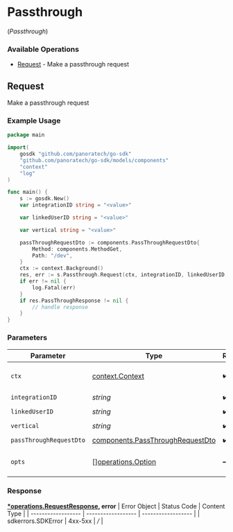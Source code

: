 # Passthrough
(*Passthrough*)

### Available Operations

* [Request](#request) - Make a passthrough request

## Request

Make a passthrough request

### Example Usage

```go
package main

import(
	gosdk "github.com/panoratech/go-sdk"
	"github.com/panoratech/go-sdk/models/components"
	"context"
	"log"
)

func main() {
    s := gosdk.New()
    var integrationID string = "<value>"

    var linkedUserID string = "<value>"

    var vertical string = "<value>"

    passThroughRequestDto := components.PassThroughRequestDto{
        Method: components.MethodGet,
        Path: "/dev",
    }
    ctx := context.Background()
    res, err := s.Passthrough.Request(ctx, integrationID, linkedUserID, vertical, passThroughRequestDto)
    if err != nil {
        log.Fatal(err)
    }
    if res.PassThroughResponse != nil {
        // handle response
    }
}
```

### Parameters

| Parameter                                                                            | Type                                                                                 | Required                                                                             | Description                                                                          |
| ------------------------------------------------------------------------------------ | ------------------------------------------------------------------------------------ | ------------------------------------------------------------------------------------ | ------------------------------------------------------------------------------------ |
| `ctx`                                                                                | [context.Context](https://pkg.go.dev/context#Context)                                | :heavy_check_mark:                                                                   | The context to use for the request.                                                  |
| `integrationID`                                                                      | *string*                                                                             | :heavy_check_mark:                                                                   | N/A                                                                                  |
| `linkedUserID`                                                                       | *string*                                                                             | :heavy_check_mark:                                                                   | N/A                                                                                  |
| `vertical`                                                                           | *string*                                                                             | :heavy_check_mark:                                                                   | N/A                                                                                  |
| `passThroughRequestDto`                                                              | [components.PassThroughRequestDto](../../models/components/passthroughrequestdto.md) | :heavy_check_mark:                                                                   | N/A                                                                                  |
| `opts`                                                                               | [][operations.Option](../../models/operations/option.md)                             | :heavy_minus_sign:                                                                   | The options for this request.                                                        |


### Response

**[*operations.RequestResponse](../../models/operations/requestresponse.md), error**
| Error Object       | Status Code        | Content Type       |
| ------------------ | ------------------ | ------------------ |
| sdkerrors.SDKError | 4xx-5xx            | */*                |
